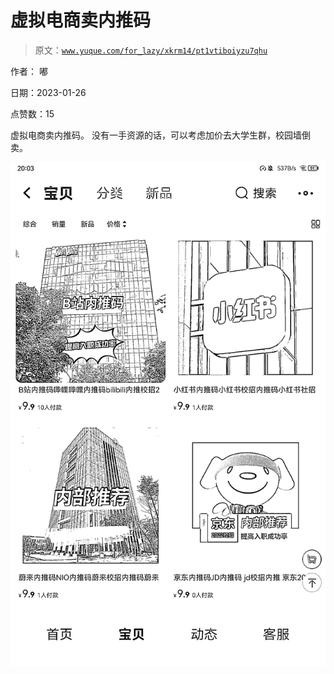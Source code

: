 # 虚拟电商卖内推码

> 原文：[`www.yuque.com/for_lazy/xkrm14/pt1vtiboiyzu7qhu`](https://www.yuque.com/for_lazy/xkrm14/pt1vtiboiyzu7qhu)



作者： 嘟 

日期：2023-01-26 

点赞数：15 

虚拟电商卖内推码。 没有一手资源的话，可以考虑加价去大学生群，校园墙倒卖。 

![](img/3d0f9639c11dba86408f6ab9b71e855f.png) 

